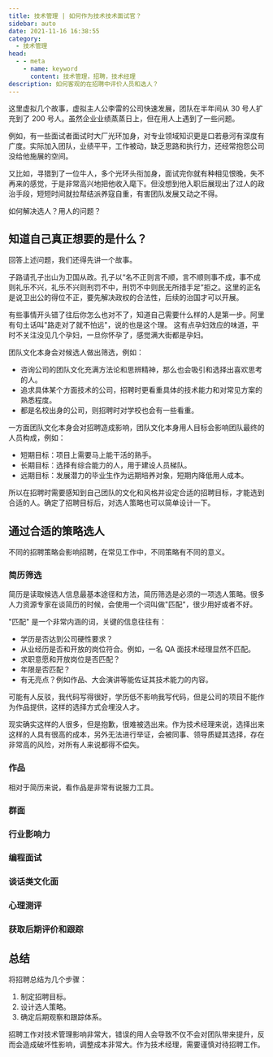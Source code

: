 ```yaml
---
title: 技术管理 | 如何作为技术技术面试官？
sidebar: auto
date: 2021-11-16 16:38:55
category: 
  - 技术管理
head:
  - - meta
    - name: keyword
      content: 技术管理，招聘，技术经理
description: 如何客观的在招聘中评价人员和选人？
---
```


这里虚拟几个故事，虚拟主人公李雷的公司快速发展，团队在半年间从 30 号人扩充到了 200 号人。虽然企业业绩蒸蒸日上，但在用人上遇到了一些问题。

例如，有一些面试者面试时大厂光环加身，对专业领域知识更是口若悬河有深度有广度。实际加入团队，业绩平平，工作被动，缺乏思路和执行力，还经常抱怨公司没给他施展的空间。

又比如，寻猎到了一位牛人，多个光环头衔加身，面试完你就有种相见恨晚，失不再来的感觉，于是非常高兴地把他收入麾下。但没想到他入职后展现出了过人的政治手段，短短时间就拉帮结派养寇自重，有害团队发展又动之不得。

如何解决选人？用人的问题？

## 知道自己真正想要的是什么？

回答上述问题，我们还得先讲一个故事。

子路请孔子出山为卫国从政。孔子以“名不正则言不顺，言不顺则事不成，事不成则礼乐不兴，礼乐不兴则刑罚不中，刑罚不中则民无所措手足”拒之。这里的正名是说卫出公的得位不正，要先解决政权的合法性，后续的治国才可以开展。 

有些事情开头错了往后你怎么也对不了，知道自己需要什么样的人是第一步。阿里有句土话叫"路走对了就不怕远"，说的也是这个理。 这有点孕妇效应的味道，平时不关注没见几个孕妇，一旦你怀孕了，感觉满大街都是孕妇。

团队文化本身会对候选人做出筛选，例如：

- 咨询公司的团队文化充满方法论和思辨精神，那么也会吸引和选择出喜欢思考的人。
- 追求具体某个方面技术的公司，招聘时更看重具体的技术能力和对常见方案的熟悉程度。
- 都是名校出身的公司，则招聘时对学校也会有一些看重。

一方面团队文化本身会对招聘造成影响，团队文化本身用人目标会影响团队最终的人员构成，例如：

- 短期目标：项目上需要马上能干活的熟手。
- 长期目标：选择有综合能力的人，用于建设人员梯队。
- 远期目标：发展潜力的毕业生作为远期培养对象，短期内降低用人成本。

所以在招聘时需要感知到自己团队的文化和风格并设定合适的招聘目标，才能选到合适的人。确定了招聘目标后，对选人策略也可以简单设计一下。

## 通过合适的策略选人

不同的招聘策略会影响招聘，在常见工作中，不同策略有不同的意义。

### 简历筛选

简历是读取候选人信息最基本途径和方法，简历筛选是必须的一项选人策略。很多人力资源专家在谈简历的时候，会使用一个词叫做"匹配"，很少用好或者不好。

"匹配" 是一个非常内涵的词，关键的信息往往有：

- 学历是否达到公司硬性要求？
- 从业经历是否和开放的岗位符合。例如，一名 QA 面技术经理显然不匹配。
- 求职意愿和开放岗位是否匹配？
- 年限是否匹配？
- 有无亮点？例如作品、大会演讲等能佐证其技术能力的内容。

可能有人反驳，我代码写得很好，学历低不影响我写代码，但是公司的项目不能作为作品提供，这样的选择方式会埋没人才。

现实确实这样的人很多，但是抱歉，很难被选出来。作为技术经理来说，选择出来这样的人具有很高的成本，另外无法进行举证，会被同事、领导质疑其选择，存在非常高的风险，对所有人来说都得不偿失。

### 作品

相对于简历来说，看作品是非常有说服力工具。




### 群面

### 行业影响力

### 编程面试

### 谈话类文化面

### 心理测评

### 获取后期评价和跟踪

## 总结

将招聘总结为几个步骤：

1. 制定招聘目标。
2. 设计选人策略。
3. 确定后期观察和跟踪体系。

招聘工作对技术管理影响非常大，错误的用人会导致不仅不会对团队带来提升，反而会造成破坏性影响，调整成本非常大。作为技术经理，需要谨慎对待招聘工作。
